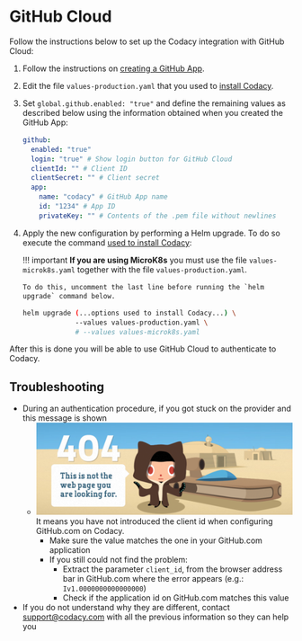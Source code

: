 # GitHub Cloud

Follow the instructions below to set up the Codacy integration with GitHub Cloud:

1.  Follow the instructions on [creating a GitHub App](github-app-create.md).

2.  Edit the file `values-production.yaml` that you used to [install Codacy](../../index.md#helm-upgrade).

3.  Set `global.github.enabled: "true"` and define the remaining values as described below using the information obtained when you created the GitHub App:

    ```yaml
    github:
      enabled: "true"
      login: "true" # Show login button for GitHub Cloud
      clientId: "" # Client ID
      clientSecret: "" # Client secret
      app:
        name: "codacy" # GitHub App name
        id: "1234" # App ID
        privateKey: "" # Contents of the .pem file without newlines
    ```

4.  Apply the new configuration by performing a Helm upgrade. To do so execute the command [used to install Codacy](../../index.md#helm-upgrade):

    !!! important
        **If you are using MicroK8s** you must use the file `values-microk8s.yaml` together with the file `values-production.yaml`.
        
        To do this, uncomment the last line before running the `helm upgrade` command below.

    ```bash
    helm upgrade (...options used to install Codacy...) \
                 --values values-production.yaml \
                 # --values values-microk8s.yaml
    ```

After this is done you will be able to use GitHub Cloud to authenticate to Codacy.

## Troubleshooting

- During an authentication procedure, if you got stuck on the provider and this message is shown
  - ![Invalid client id](./github-invalid-client-id.png)
    It means you have not introduced the client id when configuring GitHub.com on Codacy.
    - Make sure the value matches the one in your GitHub.com application
    - If you still could not find the problem:
        - Extract the parameter `client_id`, from the browser address bar in GitHub.com where the error appears (e.g.: `Iv1.0000000000000000`)
        - Check if the application id on GitHub.com matches this value
- If you do not understand why they are different, contact [support@codacy.com](mailto:support@codacy.com)
  with all the previous information so they can help you
